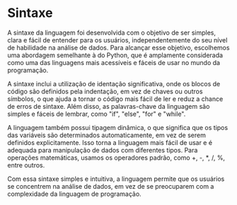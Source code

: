 # Sintaxe
A sintaxe da linguagem foi desenvolvida com o objetivo de ser simples, clara e fácil de entender para os usuários, independentemente do seu nível de habilidade na análise de dados. Para alcançar esse objetivo, escolhemos uma abordagem semelhante à do Python, que é amplamente considerada como uma das linguagens mais acessíveis e fáceis de usar no mundo da programação.

A sintaxe inclui a utilização de identação significativa, onde os blocos de código são definidos pela indentação, em vez de chaves ou outros símbolos, o que ajuda a tornar o código mais fácil de ler e reduz a chance de erros de sintaxe. Além disso, as palavras-chave da linguagem são simples e fáceis de lembrar, como "if", "else", "for" e "while".

A linguagem também possui tipagem dinâmica, o que significa que os tipos das variáveis são determinados automaticamente, em vez de serem definidos explicitamente. Isso torna a linguagem mais fácil de usar e é adequada para manipulação de dados com diferentes tipos. Para operações matemáticas, usamos os operadores padrão, como +, -, *, /, %, entre outros.

Com essa sintaxe simples e intuitiva, a linguagem permite que os usuários se concentrem na análise de dados, em vez de se preocuparem com a complexidade da linguagem de programação.